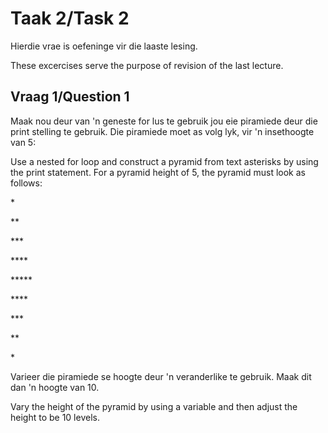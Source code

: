  # Taak 2/Task 2
 Hierdie vrae is oefeninge vir die laaste lesing.

 These excercises serve the purpose of revision of the last lecture.


 ## Vraag 1/Question 1
 Maak nou deur van 'n geneste for lus te gebruik jou eie piramiede deur die print stelling te gebruik. Die piramiede moet as volg lyk, vir 'n insethoogte van 5:

 Use a nested for loop and construct a pyramid from text asterisks by using the print statement.  For a pyramid height of 5, the pyramid must look as follows:

 \*

 \*\*

 \*\*\*

 \*\*\*\*

 \*\*\*\*\*

 \*\*\*\*

 \*\*\*

 \*\*

 \*

 Varieer die piramiede se hoogte deur 'n veranderlike te gebruik. Maak dit dan 'n hoogte van 10.

 Vary the height of the pyramid by using a variable and then adjust the height to be 10 levels.

